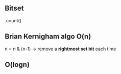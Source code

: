 ## Bitset
.count()
## Brian Kernigham algo O(n)
n = n & (n-1) -> remove a **rightmost set bit** each time
## O(logn)
​